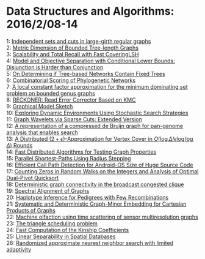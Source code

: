 # Data Structures and Algorithms: 2016/2/08-14  
1: [Independent sets and cuts in large-girth regular graphs](https://doi.org/10.48550/arXiv.1602.02747)  
2: [Metric Dimension of Bounded Tree-length Graphs](https://doi.org/10.48550/arXiv.1602.02610)  
3: [Scalability and Total Recall with Fast CoveringLSH](https://doi.org/10.48550/arXiv.1602.02620)  
4: [Model and Objective Separation with Conditional Lower Bounds:  Disjunction is Harder than Conjunction](https://doi.org/10.48550/arXiv.1602.02670)  
5: [On Determining if Tree-based Networks Contain Fixed Trees](https://doi.org/10.48550/arXiv.1602.02739)  
6: [Combinatorial Scoring of Phylogenetic Networks](https://doi.org/10.48550/arXiv.1602.02841)  
7: [A local constant factor approximation for the minimum dominating set  problem on bounded genus graphs](https://doi.org/10.48550/arXiv.1602.02991)  
8: [RECKONER: Read Error Corrector Based on KMC](https://doi.org/10.48550/arXiv.1602.03086)  
9: [Graphical Model Sketch](https://doi.org/10.48550/arXiv.1602.03105)  
10: [Exploring Dynamic Environments Using Stochastic Search Strategies](https://doi.org/10.48550/arXiv.1602.03247)  
11: [Graph Wavelets via Sparse Cuts: Extended Version](https://doi.org/10.48550/arXiv.1602.03320)  
12: [A representation of a compressed de Bruijn graph for pan-genome analysis  that enables search](https://doi.org/10.48550/arXiv.1602.03333)  
13: [A Distributed $(2+\epsilon)$-Approximation for Vertex Cover in  $O(\log{\Delta}/\epsilon\log\log{\Delta})$ Rounds](https://doi.org/10.48550/arXiv.1602.03713)  
14: [Fast Distributed Algorithms for Testing Graph Properties](https://doi.org/10.48550/arXiv.1602.03718)  
15: [Parallel Shortest-Paths Using Radius Stepping](https://doi.org/10.48550/arXiv.1602.03881)  
16: [Efficient Call Path Detection for Android-OS Size of Huge Source Code](https://doi.org/10.48550/arXiv.1602.03942)  
17: [Counting Zeros in Random Walks on the Integers and Analysis of Optimal  Dual-Pivot Quicksort](https://doi.org/10.48550/arXiv.1602.04031)  
18: [Deterministic graph connectivity in the broadcast congested clique](https://doi.org/10.48550/arXiv.1602.04095)  
19: [Spectral Alignment of Graphs](https://doi.org/10.48550/arXiv.1602.04181)  
20: [Haplotype Inference for Pedigrees with Few Recombinations](https://doi.org/10.48550/arXiv.1602.04270)  
21: [Systematic and Deterministic Graph-Minor Embedding for Cartesian  Products of Graphs](https://doi.org/10.48550/arXiv.1602.04274)  
22: [Machine olfaction using time scattering of sensor multiresolution graphs](https://doi.org/10.48550/arXiv.1602.04358)  
23: [The triangle scheduling problem](https://doi.org/10.48550/arXiv.1602.04365)  
24: [Fast Computation of the Kinship Coefficients](https://doi.org/10.48550/arXiv.1602.04368)  
25: [Linear Separability in Spatial Databases](https://doi.org/10.48550/arXiv.1602.04399)  
26: [Randomized approximate nearest neighbor search with limited adaptivity](https://doi.org/10.48550/arXiv.1602.04421)  